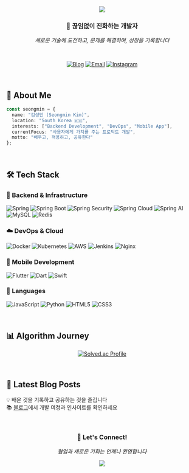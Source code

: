<div align="center">
  <img src="https://capsule-render.vercel.app/api?type=waving&color=gradient&customColorList=6,11,20&height=200&section=header&text=Theo%20&fontSize=80&animation=twinkling&fontColor=fff"/>
</div>

<div align="center">
  
### 🚀 끊임없이 진화하는 개발자
  
*새로운 기술에 도전하고, 문제를 해결하며, 성장을 기록합니다*

<br>

[![Blog](https://img.shields.io/badge/Tech_Blog-20C997?style=for-the-badge&logo=velog&logoColor=white)](https://velog.io/@seongm1n/posts)
[![Email](https://img.shields.io/badge/Email-EA4335?style=for-the-badge&logo=gmail&logoColor=white)](mailto:0411tjdals34@gmail.com)
[![Instagram](https://img.shields.io/badge/Instagram-E4405F?style=for-the-badge&logo=instagram&logoColor=white)](https://www.instagram.com/seongmin.io/)

</div>

<br>

## 💫 About Me

```typescript
const seongmin = {
  name: "김성민 (Seongmin Kim)",
  location: "South Korea 🇰🇷",
  interests: ["Backend Development", "DevOps", "Mobile App"],
  currentFocus: "사용자에게 가치를 주는 프로덕트 개발",
  motto: "배우고, 적용하고, 공유한다"
};
```

<br>

## 🛠️ Tech Stack

### 🎯 Backend & Infrastructure
![Spring](https://img.shields.io/badge/Spring-6DB33F?style=for-the-badge&logo=Spring&logoColor=white)
![Spring Boot](https://img.shields.io/badge/Spring_Boot-6DB33F?style=for-the-badge&logo=SpringBoot&logoColor=white)
![Spring Security](https://img.shields.io/badge/Spring_Security-6DB33F?style=for-the-badge&logo=SpringSecurity&logoColor=white)
![Spring Cloud](https://img.shields.io/badge/Spring_Cloud-6DB33F?style=for-the-badge&logo=Spring&logoColor=white)
![Spring AI](https://img.shields.io/badge/Spring_AI-6DB33F?style=for-the-badge&logo=Spring&logoColor=white)
![MySQL](https://img.shields.io/badge/MySQL-4479A1?style=for-the-badge&logo=MySQL&logoColor=white)
![Redis](https://img.shields.io/badge/Redis-DC382D?style=for-the-badge&logo=Redis&logoColor=white)

### ☁️ DevOps & Cloud
![Docker](https://img.shields.io/badge/Docker-2496ED?style=for-the-badge&logo=Docker&logoColor=white)
![Kubernetes](https://img.shields.io/badge/Kubernetes-326CE5?style=for-the-badge&logo=kubernetes&logoColor=white)
![AWS](https://img.shields.io/badge/AWS-FF9900?style=for-the-badge&logo=amazonwebservices&logoColor=white)
![Jenkins](https://img.shields.io/badge/Jenkins-D24939?style=for-the-badge&logo=jenkins&logoColor=white)
![Nginx](https://img.shields.io/badge/Nginx-009639?style=for-the-badge&logo=nginx&logoColor=white)

### 📱 Mobile Development
![Flutter](https://img.shields.io/badge/Flutter-02569B?style=for-the-badge&logo=Flutter&logoColor=white)
![Dart](https://img.shields.io/badge/Dart-0175C2?style=for-the-badge&logo=Dart&logoColor=white)
![Swift](https://img.shields.io/badge/Swift-F05138?style=for-the-badge&logo=Swift&logoColor=white)

### 🔧 Languages
![JavaScript](https://img.shields.io/badge/JavaScript-F7DF1E?style=for-the-badge&logo=JavaScript&logoColor=black)
![Python](https://img.shields.io/badge/Python-3776AB?style=for-the-badge&logo=python&logoColor=white)
![HTML5](https://img.shields.io/badge/HTML5-E34F26?style=for-the-badge&logo=HTML5&logoColor=white)
![CSS3](https://img.shields.io/badge/CSS3-1572B6?style=for-the-badge&logo=CSS3&logoColor=white)

<br>

## 📊 Algorithm Journey

<div align="center">
  
[![Solved.ac Profile](http://mazassumnida.wtf/api/v2/generate_badge?boj=sungmin9513)](https://solved.ac/sungmin9513/)

</div>

<br>

## 📝 Latest Blog Posts

💡 배운 것을 기록하고 공유하는 것을 즐깁니다  
📚 [블로그](https://velog.io/@seongm1n/posts)에서 개발 여정과 인사이트를 확인하세요

<br>

<div align="center">
  
### 💬 Let's Connect!

*협업과 새로운 기회는 언제나 환영합니다*

<img src="https://capsule-render.vercel.app/api?type=waving&color=gradient&customColorList=6,11,20&height=120&section=footer"/>

</div>
